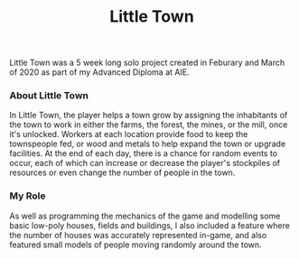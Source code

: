 ﻿---
layout: project
title: Little Town
year: 2020
genre: Simulation
roles: Design, Art, Programming
featureimage: /assets/images/projects/littletown1.jpg
animatedimage: /assets/images/projects/littletown.apng
bannerimage: /assets/images/projects/littletown1.jpg
mainvideo:
downloadlinks:
galleryimages:
  - /assets/images/projects/littletown1.jpg
  - /assets/images/projects/littletown2.jpg
  - /assets/images/projects/littletown3.jpg
---

Little Town was a 5 week long solo project created in Feburary and March of 2020 as part of my Advanced Diploma at AIE. 

### About Little Town
In Little Town, the player helps a town grow by assigning the inhabitants of the town to work in either the farms, the forest, the mines, or the mill, once it's unlocked. Workers at each location provide food to keep the townspeople fed, or wood and metals to help expand the town or upgrade facilities. At the end of each day, there is a chance for random events to occur, each of which can increase or decrease the player's stockpiles of resources or even change the number of people in the town.

### My Role
As well as programming the mechanics of the game and modelling some basic low-poly houses, fields and buildings, I also included a feature where the number of houses was accurately represented in-game, and also featured small models of people moving randomly around the town.